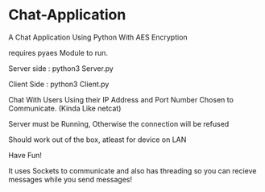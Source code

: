 # Chat-Application
A Chat Application Using Python With AES Encryption 

requires pyaes Module to run.

Server side : python3 Server.py  
  
Client Side : python3 Client.py

Chat With Users Using their IP Address and Port Number Chosen to Communicate. (Kinda Like netcat)

Server must be Running, Otherwise the connection will be refused

Should work out of the box, atleast for device on LAN

Have Fun!

It uses Sockets to communicate and also has threading so you can recieve messages while you send messages!

